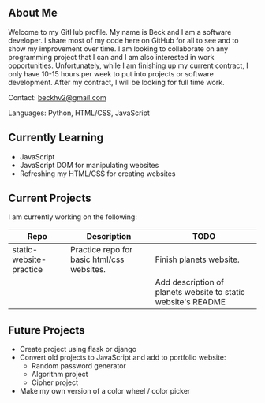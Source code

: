 ## About Me

Welcome to my GitHub profile. My name is Beck and I am a software developer. I share most of my code here on GitHub for all to see and to show my improvement over time. I am looking to collaborate on any programming project that I can and I am also interested in work opportunities. Unfortunately, while I am finishing up my current contract, I only have 10-15 hours per week to put into projects or software development. After my contract, I will be looking for full time work.

Contact: beckhv2@gmail.com

Languages: Python, HTML/CSS, JavaScript

## Currently Learning

- JavaScript
- JavaScript DOM for manipulating websites
- Refreshing my HTML/CSS for creating websites

## Current Projects

I am currently working on the following:

| Repo | Description | TODO |
| --- | --- | --- |
| static-website-practice | Practice repo for basic html/css websites. | Finish planets website. |
| | | Add description of planets website to static website's README |

## Future Projects

- Create project using flask or django
- Convert old projects to JavaScript and add to portfolio website:
  - Random password generator
  - Algorithm project
  - Cipher project
- Make my own version of a color wheel / color picker
